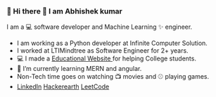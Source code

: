 ### :full_moon_with_face: Hi there :full_moon_with_face: I am Abhishek kumar 

 I am  a :computer: software developer and Machine Learning ✨ engineer.
 - I am working as a Python developer at Infinite Computer Solution.
 - I worked at LTIMindtree as Software Engineer for 2+ years.
 - :computer: I made a [Educational Website ](https://abhishekkumar1437.github.io/AKU-website/)for helping College students.
 - :space_invader: I’m currently learning MERN and angular. 
 - Non-Tech time goes on watching :tv: movies and :baseball: playing games.
 -  [LinkedIn](https://www.linkedin.com/in/abhishek-kumar-70336b196/)   [Hackerearth](https://www.hackerearth.com/@abhishek7834) [LeetCode](https://leetcode.com/u/abhishek1435/)
<!-- - 🤔 I’m looking for help with ...
 - 💬 Ask me about ...
 - 📫 How to reach me: ...
 - 😄 Pronouns: ...
 - ⚡ Fun fact: ...ga
 -->
